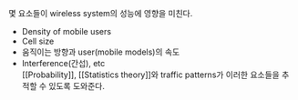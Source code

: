 몇 요소들이 wireless system의 성능에 영향을 미친다.   
- Density of mobile users   
- Cell size   
- 움직이는 방향과 user(mobile models)의 속도   
- Interference(간섭), etc   
[[Probability]], [[Statistics theory]]와 traffic patterns가 이러한 요소들을 추적할 수 있도록 도와준다.